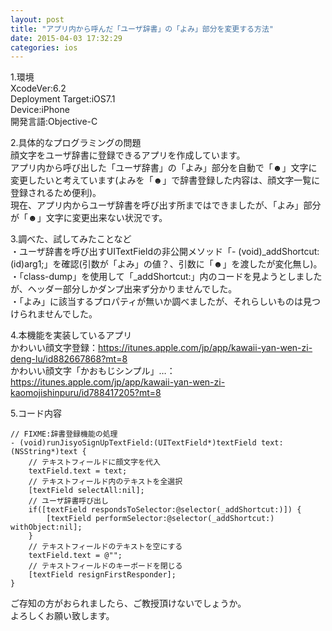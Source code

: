 ```yaml
---
layout: post
title: "アプリ内から呼んだ「ユーザ辞書」の「よみ」部分を変更する方法"
date: 2015-04-03 17:32:29
categories: ios
---
```

<p>1.環境<br>
XcodeVer:6.2<br>
Deployment Target:iOS7.1<br>
Device:iPhone<br>
開発言語:Objective-C</p>

<p>2.具体的なプログラミングの問題<br>
顔文字をユーザ辞書に登録できるアプリを作成しています。<br>
アプリ内から呼び出した「ユーザ辞書」の「よみ」部分を自動で「☻」文字に変更したいと考えています(よみを「☻」で辞書登録した内容は、顔文字一覧に登録されるため便利)。<br>
現在、アプリ内からユーザ辞書を呼び出す所まではできましたが、「よみ」部分が「☻」文字に変更出来ない状況です。</p>

<p>3.調べた、試してみたことなど<br>
・ユーザ辞書を呼び出すUITextFieldの非公開メソッド「- (void)_addShortcut:(id)arg1;」を確認(引数が「よみ」の値？、引数に「☻」を渡したが変化無し)。<br>
・「class-dump」を使用して「_addShortcut:」内のコードを見ようとしましたが、ヘッダー部分しかダンプ出来ず分かりませんでした。<br>
・「よみ」に該当するプロパティが無いか調べましたが、それらしいものは見つけられませんでした。</p>

<p>4.本機能を実装しているアプリ<br>
かわいい顔文字登録：<a href="https://itunes.apple.com/jp/app/kawaii-yan-wen-zi-deng-lu/id882667868?mt=8" rel="nofollow">https://itunes.apple.com/jp/app/kawaii-yan-wen-zi-deng-lu/id882667868?mt=8</a><br>
かわいい顔文字「かおもじシンプル」…：<a href="https://itunes.apple.com/jp/app/kawaii-yan-wen-zi-kaomojishinpuru/id788417205?mt=8" rel="nofollow">https://itunes.apple.com/jp/app/kawaii-yan-wen-zi-kaomojishinpuru/id788417205?mt=8</a></p>

<p>5.コード内容</p>

<pre><code>// FIXME:辞書登録機能の処理
- (void)runJisyoSignUpTextField:(UITextField*)textField text:(NSString*)text {
    // テキストフィールドに顔文字を代入
    textField.text = text;
    // テキストフィールド内のテキストを全選択
    [textField selectAll:nil];
    // ユーザ辞書呼び出し
    if([textField respondsToSelector:@selector(_addShortcut:)]) {
        [textField performSelector:@selector(_addShortcut:) withObject:nil];
    }
    // テキストフィールドのテキストを空にする
    textField.text = @"";
    // テキストフィールドのキーボードを閉じる
    [textField resignFirstResponder];
}
</code></pre>

<p>ご存知の方がおられましたら、ご教授頂けないでしょうか。<br>
よろしくお願い致します。</p>
